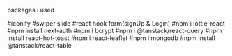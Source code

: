 packages i used

#iconify
#swiper slide
#react hook form(signUp & Login)
#npm i lottie-react
#npm install next-auth
#npm i bcrypt
#npm i @tanstack/react-query
#npm install react-hot-toast
#npm i react-leaflet
#npm i mongodb
#npm install @tanstack/react-table
